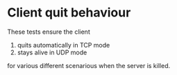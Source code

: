 # Client quit behaviour

These tests ensure the client

1. quits automatically in TCP mode
2. stays alive in UDP mode

for various different scenarious when the server is killed.
